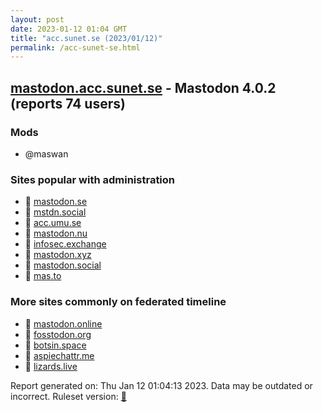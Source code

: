```yaml
---
layout: post
date: 2023-01-12 01:04 GMT
title: "acc.sunet.se (2023/01/12)"
permalink: /acc-sunet-se.html
---
```



## [mastodon.acc.sunet.se](https://mastodon.acc.sunet.se) - Mastodon 4.0.2 (reports 74 users)

### Mods
 * @maswan

### Sites popular with administration

* 🐘 [mastodon.se](/mastodon-se.html)
* 🐘 [mstdn.social](/mstdn-social.html)
* 🐘 [acc.umu.se](/acc-umu-se.html)
* 🐘 [mastodon.nu](/mastodon-nu.html)
* 🐘 [infosec.exchange](/infosec-exchange.html)
* 🐘 [mastodon.xyz](/mastodon-xyz.html)
* 🐘 [mastodon.social](/mastodon-social.html)
* 🐘 [mas.to](/mas-to.html)

### More sites commonly on federated timeline

* 🐘 [mastodon.online](/mastodon-online.html)
* 🐘 [fosstodon.org](/fosstodon-org.html)
* 🐘 [botsin.space](/botsin-space.html)
* 🐘 [aspiechattr.me](/aspiechattr-me.html)
* 🐘 [lizards.live](/lizards-live.html)

Report generated on: Thu Jan 12 01:04:13 2023. Data may be outdated or incorrect.
Ruleset version: [🧁](/version-cupcake)

